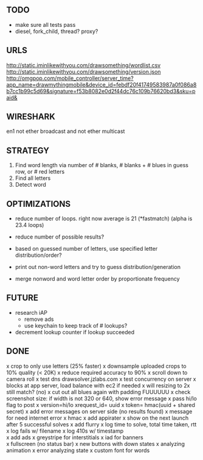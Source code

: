 TODO
----
- make sure all tests pass
- diesel, fork_child, thread? proxy?
        
URLS
----
http://static.iminlikewithyou.com/drawsomething/wordlist.csv
http://static.iminlikewithyou.com/drawsomething/version.json
http://omgpop.com/mobile_controller/server_time?app_name=drawmythingmobile&device_id=febdf20f41749583987a0f086a8b7cc1b99c5d69&signature=f53b8082e0d2f44dc76c109b76620bd3&sku=paid&

WIRESHARK
---------
en1
not ether broadcast and not ether multicast


STRATEGY
--------
1. Find word length via number of # blanks, # blanks + # blues in guess row, or # red letters
2. Find all letters
3. Detect word

OPTIMIZATIONS
-------------
- reduce number of loops. right now average is 21 (*fastmatch) (alpha is 23.4 loops)
- reduce number of possible results?

- based on guessed number of letters, use specified letter distribution/order?
- print out non-word letters and try to guess distribution/generation
- merge nonword and word letter order by proportionate frequency

FUTURE
------  
- research iAP
  - remove ads  
  - use keychain to keep track of # lookups?
- decrement lookup counter if lookup succeeded

DONE
----
x crop to only use letters (25% faster)
x downsample uploaded crops to 10% quality (< 20K)
x reduce required accuracy to 90%
x scroll down to camera roll
x test dns drawsolver.jzlabs.com
x test concurrency on server
  x blocks at app server,  load balance with ec2 if needed
x will resizing to 2x still match? (no)
x cut out all blues again with padding FUUUUUU
x check screenshot size: if width is not 320 or 640, show error message
x pass hi/lo flag to post
x version=hi/lo
xrequest_id= uuid
x token= hmac(uuid + shared secret)
x add error messages on server side (no results found)
x message for need internet error
x hmac
x add appirater
  x show on the next launch after 5 successful solves
  x add flurry
    x log time to solve, total time taken, rtt
    x log fails w/ filename
    x log 410s w/ timestamp  
  x add ads
    x greystripe for interstitials
    x iad for banners    
x fullscreen (no status bar)
x new buttons with down states
x analyzing animation
x error analyzing state
x custom font for words